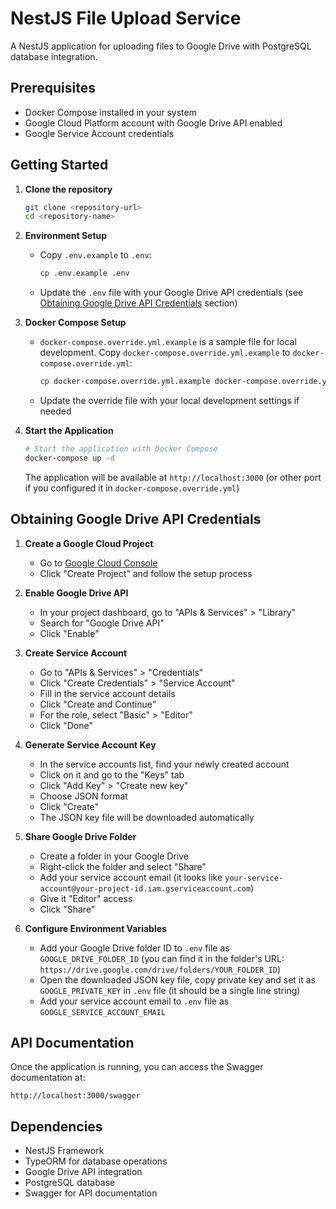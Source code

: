 # NestJS File Upload Service

A NestJS application for uploading files to Google Drive with PostgreSQL database integration.

## Prerequisites

- Docker Compose installed in your system
- Google Cloud Platform account with Google Drive API enabled
- Google Service Account credentials

## Getting Started

1. **Clone the repository**

   ```bash
   git clone <repository-url>
   cd <repository-name>
   ```

2. **Environment Setup**

   - Copy `.env.example` to `.env`:
     ```bash
     cp .env.example .env
     ```
   - Update the `.env` file with your Google Drive API credentials (see [Obtaining Google Drive API Credentials](#obtaining-google-drive-api-credentials) section)

3. **Docker Compose Setup**

   - `docker-compose.override.yml.example` is a sample file for local development. Copy `docker-compose.override.yml.example` to `docker-compose.override.yml`:
     ```bash
     cp docker-compose.override.yml.example docker-compose.override.yml
     ```
   - Update the override file with your local development settings if needed

4. **Start the Application**

   ```bash
   # Start the application with Docker Compose
   docker-compose up -d
   ```

   The application will be available at `http://localhost:3000` (or other port if you configured it in `docker-compose.override.yml`)

## Obtaining Google Drive API Credentials

1. **Create a Google Cloud Project**

   - Go to [Google Cloud Console](https://console.cloud.google.com/)
   - Click "Create Project" and follow the setup process

2. **Enable Google Drive API**

   - In your project dashboard, go to "APIs & Services" > "Library"
   - Search for "Google Drive API"
   - Click "Enable"

3. **Create Service Account**

   - Go to "APIs & Services" > "Credentials"
   - Click "Create Credentials" > "Service Account"
   - Fill in the service account details
   - Click "Create and Continue"
   - For the role, select "Basic" > "Editor"
   - Click "Done"

4. **Generate Service Account Key**

   - In the service accounts list, find your newly created account
   - Click on it and go to the "Keys" tab
   - Click "Add Key" > "Create new key"
   - Choose JSON format
   - Click "Create"
   - The JSON key file will be downloaded automatically

5. **Share Google Drive Folder**

   - Create a folder in your Google Drive
   - Right-click the folder and select "Share"
   - Add your service account email (it looks like `your-service-account@your-project-id.iam.gserviceaccount.com`)
   - Give it "Editor" access
   - Click "Share"

6. **Configure Environment Variables**
   - Add your Google Drive folder ID to `.env` file as `GOOGLE_DRIVE_FOLDER_ID` (you can find it in the folder's URL: `https://drive.google.com/drive/folders/YOUR_FOLDER_ID`)
   - Open the downloaded JSON key file, copy private key and set it as `GOOGLE_PRIVATE_KEY` in `.env` file (it should be a single line string)
   - Add your service account email to `.env` file as `GOOGLE_SERVICE_ACCOUNT_EMAIL`

## API Documentation

Once the application is running, you can access the Swagger documentation at:

```
http://localhost:3000/swagger
```

## Dependencies

- NestJS Framework
- TypeORM for database operations
- Google Drive API integration
- PostgreSQL database
- Swagger for API documentation
